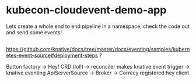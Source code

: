 # kubecon-cloudevent-demo-app

Lets create a whole end to end pipeline in a namespace, check the code out and send some events!

##

https://github.com/knative/docs/tree/master/docs/eventing/samples/kubernetes-event-source#deployment-steps ?

Button factory -> Hey! CRD (lol!) -> reconciler makes knative event trigger -> knative eventing ApiServerSource -> Broker -> Correcy registered hey client
